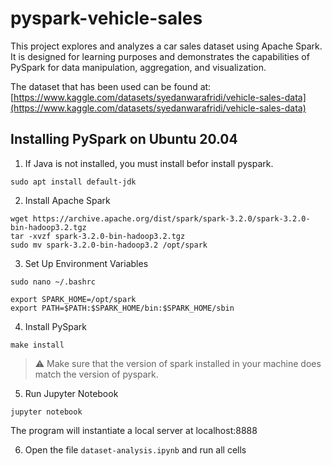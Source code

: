 # pyspark-vehicle-sales

This project explores and analyzes a car sales dataset using Apache Spark. It is designed for learning purposes and demonstrates the capabilities of PySpark for data manipulation, aggregation, and visualization.

The dataset that has been used can be found at: [https://www.kaggle.com/datasets/syedanwarafridi/vehicle-sales-data](https://www.kaggle.com/datasets/syedanwarafridi/vehicle-sales-data)

## Installing PySpark on Ubuntu 20.04

1. If Java is not installed, you must install befor install pyspark.
```
sudo apt install default-jdk
```

2. Install Apache Spark
```
wget https://archive.apache.org/dist/spark/spark-3.2.0/spark-3.2.0-bin-hadoop3.2.tgz
tar -xvzf spark-3.2.0-bin-hadoop3.2.tgz
sudo mv spark-3.2.0-bin-hadoop3.2 /opt/spark
```

3. Set Up Environment Variables
```
sudo nano ~/.bashrc
```
```
export SPARK_HOME=/opt/spark
export PATH=$PATH:$SPARK_HOME/bin:$SPARK_HOME/sbin
```

4. Install PySpark
```
make install
```

> :warning: Make sure that the version of spark installed in your machine does match the version of pyspark.

5. Run Jupyter Notebook
```
jupyter notebook
```
The program will instantiate a local server at localhost:8888

6. Open the file `dataset-analysis.ipynb` and run all cells
